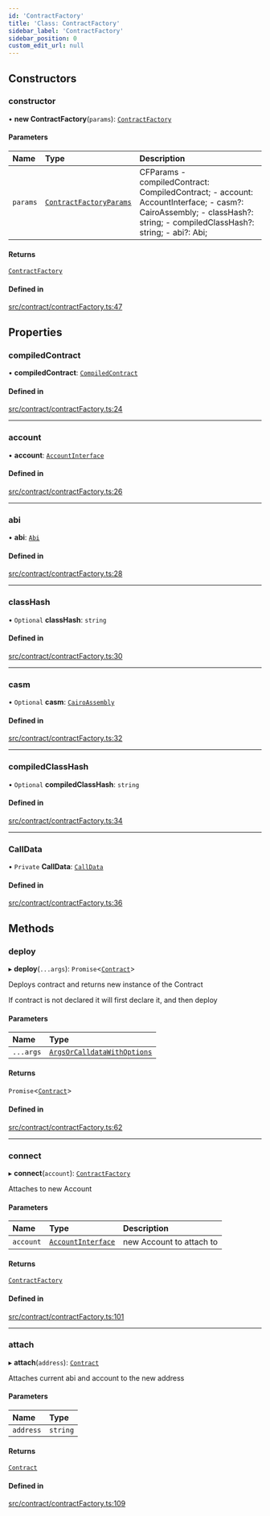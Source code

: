 ```yaml
---
id: 'ContractFactory'
title: 'Class: ContractFactory'
sidebar_label: 'ContractFactory'
sidebar_position: 0
custom_edit_url: null
---
```


## Constructors

### constructor

• **new ContractFactory**(`params`): [`ContractFactory`](ContractFactory.md)

#### Parameters

| Name     | Type                                                           | Description                                                                                                                                                          |
| :------- | :------------------------------------------------------------- | :------------------------------------------------------------------------------------------------------------------------------------------------------------------- |
| `params` | [`ContractFactoryParams`](../modules.md#contractfactoryparams) | CFParams - compiledContract: CompiledContract; - account: AccountInterface; - casm?: CairoAssembly; - classHash?: string; - compiledClassHash?: string; - abi?: Abi; |

#### Returns

[`ContractFactory`](ContractFactory.md)

#### Defined in

[src/contract/contractFactory.ts:47](https://github.com/starknet-io/starknet.js/blob/v6.23.1/src/contract/contractFactory.ts#L47)

## Properties

### compiledContract

• **compiledContract**: [`CompiledContract`](../namespaces/types.md#compiledcontract)

#### Defined in

[src/contract/contractFactory.ts:24](https://github.com/starknet-io/starknet.js/blob/v6.23.1/src/contract/contractFactory.ts#L24)

---

### account

• **account**: [`AccountInterface`](AccountInterface.md)

#### Defined in

[src/contract/contractFactory.ts:26](https://github.com/starknet-io/starknet.js/blob/v6.23.1/src/contract/contractFactory.ts#L26)

---

### abi

• **abi**: [`Abi`](../namespaces/types.md#abi)

#### Defined in

[src/contract/contractFactory.ts:28](https://github.com/starknet-io/starknet.js/blob/v6.23.1/src/contract/contractFactory.ts#L28)

---

### classHash

• `Optional` **classHash**: `string`

#### Defined in

[src/contract/contractFactory.ts:30](https://github.com/starknet-io/starknet.js/blob/v6.23.1/src/contract/contractFactory.ts#L30)

---

### casm

• `Optional` **casm**: [`CairoAssembly`](../namespaces/types.md#cairoassembly)

#### Defined in

[src/contract/contractFactory.ts:32](https://github.com/starknet-io/starknet.js/blob/v6.23.1/src/contract/contractFactory.ts#L32)

---

### compiledClassHash

• `Optional` **compiledClassHash**: `string`

#### Defined in

[src/contract/contractFactory.ts:34](https://github.com/starknet-io/starknet.js/blob/v6.23.1/src/contract/contractFactory.ts#L34)

---

### CallData

• `Private` **CallData**: [`CallData`](CallData.md)

#### Defined in

[src/contract/contractFactory.ts:36](https://github.com/starknet-io/starknet.js/blob/v6.23.1/src/contract/contractFactory.ts#L36)

## Methods

### deploy

▸ **deploy**(`...args`): `Promise`<[`Contract`](Contract.md)\>

Deploys contract and returns new instance of the Contract

If contract is not declared it will first declare it, and then deploy

#### Parameters

| Name      | Type                                                                            |
| :-------- | :------------------------------------------------------------------------------ |
| `...args` | [`ArgsOrCalldataWithOptions`](../namespaces/types.md#argsorcalldatawithoptions) |

#### Returns

`Promise`<[`Contract`](Contract.md)\>

#### Defined in

[src/contract/contractFactory.ts:62](https://github.com/starknet-io/starknet.js/blob/v6.23.1/src/contract/contractFactory.ts#L62)

---

### connect

▸ **connect**(`account`): [`ContractFactory`](ContractFactory.md)

Attaches to new Account

#### Parameters

| Name      | Type                                      | Description              |
| :-------- | :---------------------------------------- | :----------------------- |
| `account` | [`AccountInterface`](AccountInterface.md) | new Account to attach to |

#### Returns

[`ContractFactory`](ContractFactory.md)

#### Defined in

[src/contract/contractFactory.ts:101](https://github.com/starknet-io/starknet.js/blob/v6.23.1/src/contract/contractFactory.ts#L101)

---

### attach

▸ **attach**(`address`): [`Contract`](Contract.md)

Attaches current abi and account to the new address

#### Parameters

| Name      | Type     |
| :-------- | :------- |
| `address` | `string` |

#### Returns

[`Contract`](Contract.md)

#### Defined in

[src/contract/contractFactory.ts:109](https://github.com/starknet-io/starknet.js/blob/v6.23.1/src/contract/contractFactory.ts#L109)
